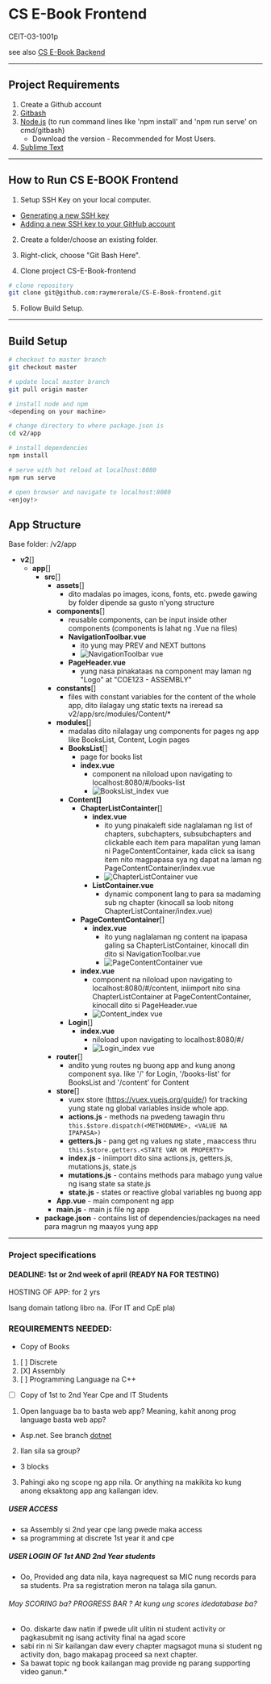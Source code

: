 # CS E-Book Frontend
CEIT-03-1001p

see also [CS E-Book Backend](https://github.com/raymerorale/CS-E-Book-backend/edit/master/README.md)

---
## Project Requirements
1. Create a Github account
2. [Gitbash](https://git-scm.com/downloads)
3. [Node.js](https://nodejs.org/en/) (to run command lines like 'npm install' and 'npm run serve' on cmd/gitbash)
   - Download the version - Recommended for Most Users.
4. [Sublime Text](https://www.sublimetext.com/)


---
## How to Run CS E-BOOK Frontend
1.	Setup SSH Key on your local computer.
  - [Generating a new SSH key](https://help.github.com/en/github/authenticating-to-github/generating-a-new-ssh-key-and-adding-it-to-the-ssh-agent)
  - [Adding a new SSH key to your GitHub account](https://help.github.com/en/github/authenticating-to-github/adding-a-new-ssh-key-to-your-github-account)

2.  Create a folder/choose an existing folder.

3.  Right-click, choose "Git Bash Here".

4.  Clone project CS-E-Book-frontend
```bash 
# clone repository
git clone git@github.com:raymerorale/CS-E-Book-frontend.git
```

5. Follow Build Setup.


---
## Build Setup

``` bash
# checkout to master branch
git checkout master

# update local master branch
git pull origin master 

# install node and npm
<depending on your machine>

# change directory to where package.json is
cd v2/app

# install dependencies
npm install

# serve with hot reload at localhost:8080
npm run serve

# open browser and navigate to localhost:8080
<enjoy!>

```



## App Structure

Base folder: /v2/app

- **v2**[]
  - **app**[]
    - **src**[]
      - **assets**[]
        - dito madalas po images, icons, fonts, etc. pwede gawing by folder dipende sa gusto n'yong structure
      - **components**[]
        - reusable components, can be input inside other components (components is lahat ng .Vue na files)
        - **NavigationToolbar.vue**
          - ito yung may PREV and NEXT buttons
          - ![NavigationToolbar vue](https://user-images.githubusercontent.com/53966742/76689267-249ea080-666f-11ea-9bdd-b8dd9e2c8a66.png)
        - **PageHeader.vue**
          - yung nasa pinakataas na component may laman ng "Logo" at "COE123 - ASSEMBLY"
      - **constants**[]
        - files with constant variables for the content of the whole app, dito ilalagay ung static texts na ireread sa v2/app/src/modules/Content/* 
      - **modules**[]
        - madalas dito nilalagay ung components for pages ng app like BooksList, Content, Login pages
        - **BooksList**[]
          - page for books list
          - **index.vue**
            - component na niloload upon navigating to localhost:8080/#/books-list
            - ![BooksList_index vue](https://user-images.githubusercontent.com/53966742/76689272-3c762480-666f-11ea-820a-e59becdf7bf9.png)
        - **Content[]** 
          - **ChapterListContainter**[]
            - **index.vue**
              - ito yung pinakaleft side naglalaman ng list of chapters, subchapters, subsubchapters and clickable each item para mapalitan yung laman ni PageContentContainer, kada click sa isang item nito magpapasa sya ng dapat na laman ng PageContentContainer/index.vue
              - ![ChapterListContainer vue](https://user-images.githubusercontent.com/53966742/76689281-4730b980-666f-11ea-8166-deebdd44d300.png)
            - **ListContainer.vue**
              - dynamic component lang to para sa madaming sub ng chapter (kinocall sa loob nitong ChapterListContainer/index.vue)
          - **PageContentContainer**[]
            - **index.vue**
              - ito yung naglalaman ng content na ipapasa galing sa ChapterListContainer, kinocall din dito si NavigationToolbar.vue
              - ![PageContentContainer vue](https://user-images.githubusercontent.com/53966742/76689310-9b3b9e00-666f-11ea-8656-99a0ee870f37.png)
          - **index.vue**
            - component na niloload upon navigating to localhost:8080/#/content, iniimport nito sina ChapterListContainer at PageContentContainer, kinocall dito si PageHeader.vue
            - ![Content_index vue](https://user-images.githubusercontent.com/53966742/76689283-51eb4e80-666f-11ea-8430-65e495ed7f50.png)
        - **Login**[]
          - **index.vue**
            - niloload upon navigating to localhost:8080/#/
            - ![Login_index vue](https://user-images.githubusercontent.com/53966742/76689308-937bf980-666f-11ea-86b9-e80a8ba8b0b8.png)
      - **router**[]
        - andito yung routes ng buong app and kung anong component sya. like '/' for Login, '/books-list' for BooksList and '/content' for Content
      - **store**[]
        - vuex store (https://vuex.vuejs.org/guide/) for tracking yung state ng global variables inside whole app.
        - **actions.js** - methods na pwedeng tawagin thru `this.$store.dispatch(<METHODNAME>, <VALUE NA IPAPASA>)`
        - **getters.js** - pang get ng values ng state , maaccess thru `this.$store.getters.<STATE VAR OR PROPERTY>`
        - **index.js** - iniimport dito sina actions.js, getters.js, mutations.js, state.js
        - **mutations.js** - contains methods para mabago yung value ng isang state sa state.js
        - **state.js** - states or reactive global variables ng buong app
      - **App.vue** - main component ng app
      - **main.js** - main js file ng app
    - **package.json** - contains list of dependencies/packages na need para magrun ng maayos yung app

---

### Project specifications
#### DEADLINE: 1st or 2nd week of april (READY NA FOR TESTING)
HOSTING OF APP: for 2 yrs

Isang domain tatlong libro na. (For IT and CpE pla)

### REQUIREMENTS NEEDED:
* Copy of Books
1. [ ] Discrete
2. [X]  Assembly
3. [ ] Programming Language na C++
* [ ] Copy of 1st to 2nd Year Cpe and IT Students

1. Open language ba to basta web app? Meaning, kahit anong prog language basta web app?	 
- Asp.net. See branch [dotnet](https://github.com/pereav/cs-e-book/tree/dotnet)
2. Ilan sila sa group?
- 3 blocks
3. Pahingi ako ng scope ng app nila. Or anything na makikita ko kung anong eksaktong app ang kailangan idev. 

##### USER ACCESS
* sa Assembly si 2nd year cpe lang pwede maka access
* sa programming at discrete 1st year it and cpe

##### USER LOGIN OF 1st AND 2nd Year students
- Oo, Provided ang data nila, kaya nagrequest sa MIC nung records para  sa students. Pra sa registration meron na talaga sila ganun.

###### May SCORING ba? PROGRESS BAR ? At kung ung scores idedatabase ba?
- Oo. diskarte daw natin if pwede ulit ulitin ni student activity or pagkasubmit ng isang activity final na agad score
- sabi rin ni Sir kailangan daw every chapter magsagot muna si student ng activity don, bago makapag proceed sa next chapter.
- Sa bawat topic ng book kailangan mag provide ng parang supporting video ganun.*
